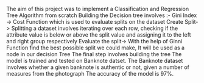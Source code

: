 The aim of this project was to implement a Classification and Regression Tree Algorithm from scratch
Building the Decision tree involves :-
    Gini Index -> Cost Function which is used to evaluate splits on the dataset
    Create Split-> Splitting a dataset involves iterating over each row, checking if the attribute value is below or above the split value and assigning it to the left and         right group respectively
    Evaluate the split-> With the help of Ginni Function find the best possible split we could make, It will be used as a node in our decision Tree
    The final step involves building the tree
The model is trained and tested on Banknote datset.
The Banknote dataset involves whether a given banknote is authentic or not, given a number of measures from the photograph
The accuracy of the model is 97%.


    
    
